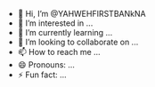 - 👋 Hi, I’m @YAHWEHFIRSTBANkNA
- 👀 I’m interested in ...
- 🌱 I’m currently learning ...
- 💞️ I’m looking to collaborate on ...
- 📫 How to reach me ...
- 😄 Pronouns: ...
- ⚡ Fun fact: ...

<!---
YAHWEHFIRSTBANkNA/YAHWEHFIRSTBANkNA is a ✨ special ✨ repository because its `README.md` (this file) appears on your GitHub profile.
You can click the Preview link to take a look at your changes.
--->
